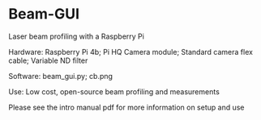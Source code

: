 # Beam-GUI
Laser beam profiling with a Raspberry Pi

Hardware:
Raspberry Pi 4b;
Pi HQ Camera module;
Standard camera flex cable;
Variable ND filter

Software:
beam_gui.py;
cb.png

Use:
Low cost, open-source beam profiling and measurements

Please see the intro manual pdf for more information on setup and use
